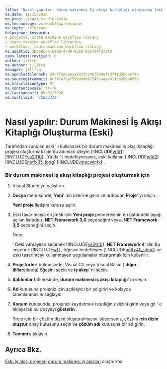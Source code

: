 ```yaml
---
title: 'Nasıl yapılır: durum makinesi Iş akışı kitaplığı oluşturma (eski) | Microsoft Docs'
ms.date: 11/15/2016
ms.prod: visual-studio-dev14
ms.technology: vs-workflow-designer
ms.topic: reference
helpviewer_keywords:
- projects, state machine workflow library
- state machine workflow libraries
- workflows, state machine workflow library
ms.assetid: 5bd68c6e-6a98-47d9-826d-9bb7a4fd72f8
caps.latest.revision: 6
author: jillre
ms.author: jillfra
manager: jillfra
ms.openlocfilehash: d3cff5d6aaa28915524b7699affdf41d3bebef4a
ms.sourcegitcommit: 6cfffa72af599a9d667249caaaa411bb28ea69fd
ms.translationtype: MT
ms.contentlocale: tr-TR
ms.lasthandoff: 09/02/2020
ms.locfileid: "72663372"
---
```

# <a name="how-to-create-a-state-machine-workflow-library-legacy"></a>Nasıl yapılır: Durum Makinesi İş Akışı Kitaplığı Oluşturma (Eski)
Tarafından sunulan eski ' i kullanarak bir durum makinesi Iş akışı kitaplığı projesi oluşturmak için bu adımları izleyin [!INCLUDE[wfd1](../includes/wfd1-md.md)] [!INCLUDE[vs2010](../includes/vs2010-md.md)] . Ya da ' i hedefliyorsanız, eski kullanın [!INCLUDE[wfd2](../includes/wfd2-md.md)] [!INCLUDE[netfx35_long](../includes/netfx35-long-md.md)] [!INCLUDE[vstecwinfx](../includes/vstecwinfx-md.md)] .

### <a name="to-create-a-state-machine-workflow-library-project"></a>Bir durum makinesi iş akışı kitaplığı projesi oluşturmak için

1. Visual Studio’yu çalıştırın.

2. **Dosya** menüsünde, **Yeni**' nin üzerine gelin ve ardından **Proje**' yi seçin.

     **Yeni proje** iletişim kutusu açılır.

3. Eski tasarımcıya erişmek için **Yeni proje** penceresinin en üstündeki aşağı açılan listeden **.NET Framework 3,0** seçeneğini veya **.NET Framework 3,5** seçeneğini seçin.

    > [!NOTE]
    > ' Deki varsayılan seçenek [!INCLUDE[vs2010](../includes/vs2010-md.md)] **.NET Framework 4**' dir. Bu seçenek [!INCLUDE[wf](../includes/wf-md.md)] , öğesini hedefleyen [!INCLUDE[netfx40_short](../includes/netfx40-short-md.md)] ve eski tasarımcıyı kullanmayan uygulamalar oluşturmak için kullanılır.

4. **Proje türleri** bölmesinde, Visual C# veya Visual Basic ( **diğer diller**altında) öğesini seçin ve **iş akışı**' nı seçin.

5. **Şablonlar** bölmesinde, **durum makinesi iş akışı kitaplığı**' nı seçin.

6. **Ad** kutusuna projeniz için açıklayıcı bir ad girin ve kolayca tanımlanmasını sağlayın.

7. **Konum** kutusunda, projenizi kaydetmek istediğiniz dizini girin veya git ' e tıklayarak bu dosyayı **gösterin** .

     Proje için bir çözüm dizini oluşturulmasını istiyorsanız, çözüm **için dizin oluştur** onay kutusunu seçin ve **çözüm adı** kutusuna bir ad girin.

8. **Tamam**’a tıklayın.

## <a name="see-also"></a>Ayrıca Bkz.
 [Eski Iş akışı projeleri](../workflow-designer/creating-legacy-workflow-projects.md) [durum makinesi iş akışları](https://msdn.microsoft.com/library/344caacd-bf3b-4716-bd5a-eca74fc5a61d) oluşturma